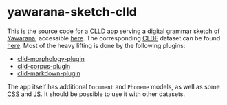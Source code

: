 # yawarana-sketch-clld

This is the source code for a [CLLD](https://clld.org/) app serving a digital grammar sketch of [Yawarana](https://glottolog.org/resource/languoid/id/yaba1248), accessible [here](https://fl.mt/yawarana-sketch).
The corresponding [CLDF](https://cldf.clld.org/) dataset can be found [here](https://github.com/fmatter/yawarana-sketch-cldf).
Most of the heavy lifting is done by the following plugins:

* [clld-morphology-plugin](https://github.com/fmatter/clld-morphology-plugin)
* [clld-corpus-plugin](https://github.com/fmatter/clld-corpus-plugin)
* [clld-markdown-plugin](https://github.com/clld/clld-markdown-plugin)

The app itself has additional `Document` and `Phoneme` models, as well as some [CSS](yawarana_sketch_clld/static/project.css) and [JS](yawarana_sketch_clld/static/project.js).
It should be possible to use it with other datasets.